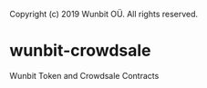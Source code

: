 Copyright (c) 2019 Wunbit OÜ. All rights reserved.

# wunbit-crowdsale
Wunbit Token and Crowdsale Contracts
